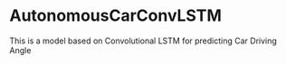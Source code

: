 # AutonomousCarConvLSTM
This is a model based on Convolutional LSTM for predicting Car Driving Angle
